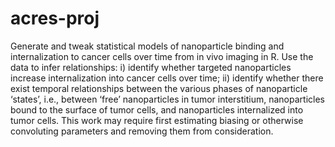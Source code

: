 # acres-proj

Generate and tweak statistical models of nanoparticle binding and internalization to cancer cells over time from in vivo imaging in R.
Use the data to infer relationships: i) identify whether targeted nanoparticles increase internalization into cancer cells over time; ii) identify whether there exist temporal relationships between the various phases of nanoparticle ‘states’, i.e., between ‘free’ nanoparticles in tumor interstitium, nanoparticles bound to the surface of tumor cells, and nanoparticles internalized into tumor cells. This work may require first estimating biasing or otherwise convoluting parameters and removing them from consideration.
